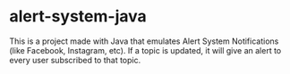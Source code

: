 # alert-system-java
This is a project made with Java that emulates Alert System Notifications (like Facebook, Instagram, etc). If a topic is updated, it will give an alert to every user subscribed to that topic.
